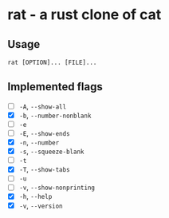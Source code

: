 # rat - a rust clone of cat

## Usage

`rat [OPTION]... [FILE]...`

## Implemented flags

- [ ] `-A`, `--show-all`
- [x] `-b`, `--number-nonblank`
- [ ] `-e`
- [ ] `-E`, `--show-ends`
- [x] `-n`, `--number`
- [x] `-s`, `--squeeze-blank`
- [ ] `-t`
- [x] `-T`, `--show-tabs`
- [ ] `-u`
- [ ] `-v`, `--show-nonprinting`
- [x] `-h`, `--help`
- [x] `-v`, `--version`